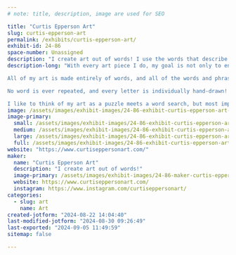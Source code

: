 ```yaml
---
# note: title, description, image are used for SEO

title: "Curtis Epperson Art"
slug: curtis-epperson-art
permalink: /exhibits/curtis-epperson-art/
exhibit-id: 24-86
space-number: Unassigned
description: "I create art out of words! I use the words that describe the art to create the art!"
description-long: "With every art piece I do, my goal is not only to entertain you, but also to inspire and educate you!

All of my art is made entirely of words, and all of the words and phrases describe the art, telling fun facts about each piece!

No word is ever repeated, and every letter is individually hand-drawn!

I like to think of my art as a puzzle meets a word search, but most importantly, a beautiful piece of art for your home or office!"
image: /assets/images/exhibit-images/24-86-exhibit-curtis-epperson-art-img-5543-large.jpeg
image-primary: 
  small: /assets/images/exhibit-images/24-86-exhibit-curtis-epperson-art-img-5543-small.jpeg
  medium: /assets/images/exhibit-images/24-86-exhibit-curtis-epperson-art-img-5543-medium.jpeg
  large: /assets/images/exhibit-images/24-86-exhibit-curtis-epperson-art-img-5543-large.jpeg
  full: /assets/images/exhibit-images/24-86-exhibit-curtis-epperson-art-img-5543-full.jpeg
website: "https://www.curtiseppersonart.com/"
maker: 
  name: "Curtis Epperson Art"
  description: "I create art out of words!"
  image-primary: /assets/images/exhibit-images/24-86-maker-curtis-epperson-art-ce-art-logo-new-black-medium.png
  website: https://www.curtiseppersonart.com/
  instagram: https://www.instagram.com/curtiseppersonart/
categories: 
  - slug: art
    name: Art
created-jotform: "2024-08-22 14:04:40"
last-modified-jotform: "2024-08-30 09:26:49"
last-exported: "2024-09-05 11:49:59"
sitemap: false

---
```

